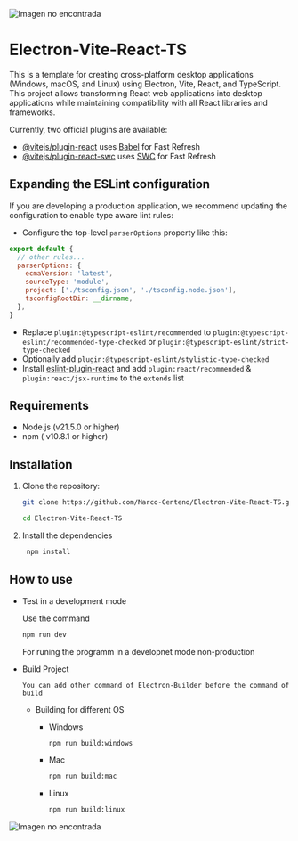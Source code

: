 ![Imagen no encontrada](https://user-images.githubusercontent.com/46914545/159979537-7116a826-212c-45f4-a393-4abeabeabd07.jpg)

# Electron-Vite-React-TS
This is a template for creating cross-platform desktop applications (Windows, macOS, and Linux) using Electron, Vite, React, and TypeScript. This project allows transforming React web applications into desktop applications while maintaining compatibility with all React libraries and frameworks.


Currently, two official plugins are available:

- [@vitejs/plugin-react](https://github.com/vitejs/vite-plugin-react/blob/main/packages/plugin-react/README.md) uses [Babel](https://babeljs.io/) for Fast Refresh
- [@vitejs/plugin-react-swc](https://github.com/vitejs/vite-plugin-react-swc) uses [SWC](https://swc.rs/) for Fast Refresh

## Expanding the ESLint configuration

If you are developing a production application, we recommend updating the configuration to enable type aware lint rules:

- Configure the top-level `parserOptions` property like this:

```js
export default {
  // other rules...
  parserOptions: {
    ecmaVersion: 'latest',
    sourceType: 'module',
    project: ['./tsconfig.json', './tsconfig.node.json'],
    tsconfigRootDir: __dirname,
  },
}
```

- Replace `plugin:@typescript-eslint/recommended` to `plugin:@typescript-eslint/recommended-type-checked` or `plugin:@typescript-eslint/strict-type-checked`
- Optionally add `plugin:@typescript-eslint/stylistic-type-checked`
- Install [eslint-plugin-react](https://github.com/jsx-eslint/eslint-plugin-react) and add `plugin:react/recommended` & `plugin:react/jsx-runtime` to the `extends` list


## Requirements

- Node.js (v21.5.0 or higher)
- npm ( v10.8.1 or higher)

## Installation

1. Clone the repository:

   ```sh
   git clone https://github.com/Marco-Centeno/Electron-Vite-React-TS.gi
   
   cd Electron-Vite-React-TS

2. Install the dependencies

   ```sh
    npm install

## How to use

- Test in a development mode

  Use the command
   ```sh
   npm run dev
   ```
  For runing the programm in a developnet mode non-production

  
  
- Build Project
  
  `You can add other command of Electron-Builder before the command of build`
  - Building for different OS
     - Windows
       ```sh
       npm run build:windows
       ```

      - Mac
         ```sh
         npm run build:mac
         ```

      - Linux
         ```sh
         npm run build:linux
         ```

![Imagen no encontrada](https://user-images.githubusercontent.com/46914545/159979537-7116a826-212c-45f4-a393-4abeabeabd07.jpg)
